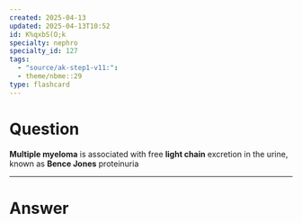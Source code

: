 ```yaml
---
created: 2025-04-13
updated: 2025-04-13T10:52
id: K%qxbS(O;k
specialty: nephro
specialty_id: 127
tags:
  - "source/ak-step1-v11:": 
  - theme/nbme::29
type: flashcard
---
```


# Question
**Multiple myeloma** is associated with free **light chain** excretion in the urine, known as **Bence Jones** proteinuria

---

# Answer
